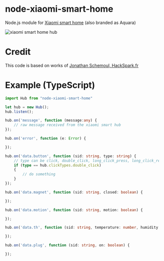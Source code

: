 # node-xiaomi-smart-home
Node.js module for [Xiaomi smart home](http://xiaomi-mi.com/smart-home/xiaomi-mi-smart-home-kit/) (also branded as Aquara)  


![xiaomi smart home hub](https://raw.githubusercontent.com/quibusus/node-xiaomi-smart-home/master/xiaomi.jpg)


# Credit
This code is based on works of [Jonathan Schemoul, HackSpark.fr](https://github.com/jon1012/mihome)


# Example (TypeScript)

```typescript
import Hub from "node-xiaomi-smart-home"

let hub = new Hub();
hub.listen();

hub.on('message', function (message:any) {
    // raw message received from the xiaomi smart hub
});

hub.on('error', function (e: Error) {

});

hub.on('data.button', function (sid: string, type: string) {
    // type can be click, double_click, long_click_press, long_click_release
    if (type == hub.clickTypes.double_click)
    {
        // do something
    }
});

hub.on('data.magnet', function (sid: string, closed: boolean) {

});

hub.on('data.motion', function (sid: string, motion: boolean) {

});

hub.on('data.th', function (sid: string, temperature: number, humidity: number) {

});

hub.on('data.plug', function (sid: string, on: boolean) {

});


```
